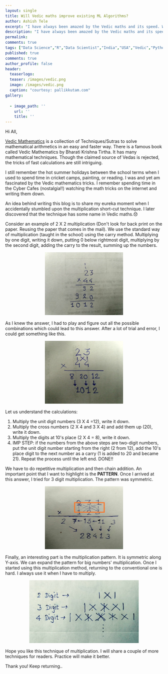 ```yaml
---
layout: single
title: Will Vedic maths improve existing ML Algorithms?
author: Ashish Tele
excerpt: "I have always been amazed by the Vedic maths and its speed. We can solve many existing calculations using Vedic Mathematics."
description: "I have always been amazed by the Vedic maths and its speed. We can solve many existing calculations using Vedic Mathematics."
permalink:
comments: true
tags: ["Data Science","R","Data Scientist","India","USA","Vedic","Python"]
published: true
comments: true
author_profile: false
header:
  teaserlogo:
  teaser: /images/vedic.png
  image: /images/vedic.png
  caption: "courtesy: pallikkutam.com"
gallery:

  - image_path: ''
    url: ''
    title: ''
---
```

Hi All,

[Vedic Mathematics](http://mathlearners.com/) is a collection of Techniques/Sutras to solve mathematical arithmetics in an easy and faster way. There is a famous book called Vedic Mathematics by Bharati Krishna Tirtha. It has many mathematical techniques. Though the claimed source of Vedas is rejected, the tricks of fast calculations are still intriguing.

I still remember the hot summer holidays between the school terms when I used to spend time in cricket camps, painting, or reading. I was and yet am fascinated by the Vedic mathematics tricks. I remember spending time in the Cyber Cafes (nostalgia!!) watching the math tricks on the internet and writing them down.

An idea behind writing this blog is to share my eureka moment when I accidentally stumbled upon the multiplication short-cut technique. I later discovered that the technique has some name in Vedic maths.😞

Consider an example of 2 X 2 multiplication (Don't look for back print on the paper. Reusing the paper that comes in the mail). We use the standard way of multiplication (taught in the school) using the carry method. Multiplying by one digit, writing it down, putting 0 below rightmost digit, multiplying by the second digit, adding the carry to the result, summing up the numbers. 

<p align="center">
  <img width="250" height="200" src="/images/vedic1.jpeg">
</p>

As I knew the answer, I had to play and figure out all the possible combinations which could lead to this answer. After a lot of trial and error, I could get something like this. 

<p align="center">
  <img width="250" height="200" src="/images/vedic2.jpeg">
</p>

Let us understand the calculations:
1. Multiply the unit digit numbers (3 X 4 =12), write it down.
2. Multiply the cross numbers (2 X 4 and 3 X 4) and add them up (20), write it down.
3. Multiply the digits at 10's place (2 X 4 = 8), write it down.
4. IMP STEP: if the numbers from the above steps are two-digit numbers, put the unit digit number starting from the right (2 from 12), add the 10's place digit to the next number as a carry (1 is added to 20 and became 21). Repeat the process until the left end. DONE!!

We have to do repetitive multiplication and then chain addition. An important point that I want to highlight is the **PATTERN**. Once I arrived at this answer, I tried for 3 digit multiplication. The pattern was symmetric. 

<p align="center">
  <img width="250" height="200" src="/images/vedic3.jpeg">
</p>

Finally, an interesting part is the multiplication pattern. It is symmetric along Y-axis. We can expand the pattern for big numbers' multiplication. Once I started using this multiplication method, returning to the conventional one is hard. I always use it when I have to multiply. 

<p align="center">
  <img width="350" height="200" src="/images/vedic4.jpeg">
</p>

Hope you like this technique of multiplication. I will share a couple of more techniques for readers. Practice will make it better.

Thank you! Keep returning..
